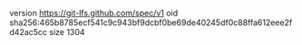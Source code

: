 version https://git-lfs.github.com/spec/v1
oid sha256:465b8785ecf541c9c943bf9dcbf0be69de40245df0c88ffa612eee2fd42ac5cc
size 1304
